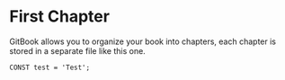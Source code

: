 # First Chapter

GitBook allows you to organize your book into chapters, each chapter is stored in a separate file like this one.

```
CONST test = 'Test';
```



